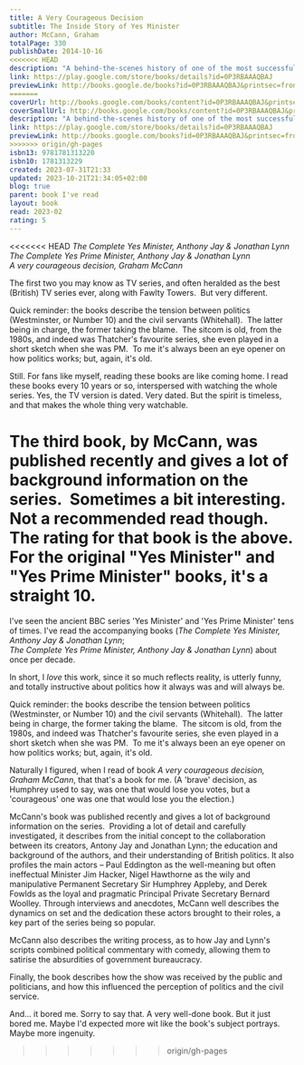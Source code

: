 ```yaml
---  
title: A Very Courageous Decision  
subtitle: The Inside Story of Yes Minister  
author: McCann, Graham  
totalPage: 330  
publishDate: 2014-10-16  
<<<<<<< HEAD
description: "A behind-the-scenes history of one of the most successful and admired British sitcoms of the 1980s. In 1977 the BBC commissioned a new satirical sitcom set in Whitehall. Production of its first series was stalled, however, by the death throes of Jim Callaghan’s Labour government and the ‘Winter of Discontent’; Auntie being unwilling to broadcast such an overtly political comedy until after the general election of 1979. That Yes Minister should have been delayed by the very events that helped bring Margaret Thatcher to power is, perhaps, fitting. Over three series from 1980—and two more as Yes, Prime Minister until 1988—the show mercilessly lampooned the vanity, self-interest and incompetence of our so-called public servants, making its hapless minister Jim Hacker and his scheming Permanent Secretary Sir Humphrey two of the most memorable characters British comedy has ever produced. The new prime minister professed it her favourite television programme—a ‘textbook’ on the State in inaction—and millions of British viewers agreed. In the years since Yes Minister has become a national treasure: Sir Humphrey’s slippery circumlocutions have entered the lexicon, regularly quoted by political commentators, and the series’ cynical vision of government seems as credible now as it did thirty years ago. Much of this success can be credited to its writers, Antony Jay and Jonathan Lynn, who drew on their contacts in Westminster to rework genuine political folly as situation comedy. Storylines that seemed absurd to the public were often rooted in actual events—so much so that they occasionally attracted the scrutiny of Whitehall mandarins. In A Very Courageous Decision acclaimed entertainment historian Graham McCann goes in search of the real political fiascos that inspired Yes Minister. Drawing on fresh interviews with cast, crew, politicians and admirers, he reveals how a subversive satire captured the mood of its time to become one of the most cherished sitcoms of Thatcher’s Britain."  
link: https://play.google.com/store/books/details?id=0P3RBAAAQBAJ  
previewLink: http://books.google.de/books?id=0P3RBAAAQBAJ&printsec=frontcover&dq=Graham+McCann,+A+very+courageous+decision&hl=&as_pt=BOOKS&cd=1&source=gbs_api  
=======
coverUrl: http://books.google.com/books/content?id=0P3RBAAAQBAJ&printsec=frontcover&img=1&zoom=1&edge=curl&source=gbs_api  
coverSmallUrl: http://books.google.com/books/content?id=0P3RBAAAQBAJ&printsec=frontcover&img=1&zoom=5&edge=curl&source=gbs_api  
description: "A behind-the-scenes history of one of the most successful and admired British sitcoms of the 1980s. In 1977 the BBC commissioned a new satirical sitcom set in Whitehall. Production of its first series was stalled, however, by the death throes of Jim Callaghan’s Labour government and the ‘Winter of Discontent’; Auntie being unwilling to broadcast such an overtly political comedy until after the general election of 1979. That Yes Minister should have been delayed by the very events that helped bring Margaret Thatcher to power is, perhaps, fitting. Over three series from 1980—and two more as Yes, Prime Minister until 1988—the show mercilessly lampooned the vanity, self-interest and incompetence of our so-called public servants, making its hapless minister Jim Hacker and his scheming Permanent Secretary Sir Humphrey two of the most memorable characters British comedy has ever produced. The new prime minister professed it her favourite television programme—a ‘textbook’ on the State in inaction—and millions of British viewers agreed. In the years since Yes Minister has become a national treasure: Sir Humphrey’s slippery circumlocutions have entered the lexicon, regularly quoted by political commentators, and the series’ cynical vision of government seems as credible now as it did thirty years ago. Much of this success can be credited to its writers, Antony Jay and Jonathan Lynn, who drew on their contacts in Westminster to rework genuine political folly as situation comedy. Storylines that seemed absurd to the public were often rooted in actual events—so much so that they occasionally attracted the scrutiny of Whitehall mandarins. In A Very Courageous Decision acclaimed entertainment historian Graham McCann goes in search of the real political fiascos that inspired Yes Minister. Drawing on fresh interviews with cast, crew, politicians and admirers, he reveals how a subversive satire captured the mood of its time to become one of the most cherished sitcoms of Thatcher’s Britain."  
link: https://play.google.com/store/books/details?id=0P3RBAAAQBAJ  
previewLink: http://books.google.com/books?id=0P3RBAAAQBAJ&printsec=frontcover&dq=Graham+McCann,+A+very+courageous+decision&hl=&as_pt=BOOKS&cd=1&source=gbs_api  
>>>>>>> origin/gh-pages
isbn13: 9781781313220  
isbn10: 1781313229  
created: 2023-07-31T21:33  
updated: 2023-10-21T21:34:05+02:00  
blog: true  
parent: book I've read  
layout: book  
read: 2023-02  
rating: 5  
---  
```

  
<<<<<<< HEAD
_The Complete Yes Minister, Anthony Jay & Jonathan Lynn_  
_The Complete Yes Prime Minister, Anthony Jay & Jonathan Lynn_  
_A very courageous decision, Graham McCann_  
  
The first two you may know as TV series, and often heralded as the best (British) TV series ever, along with Fawlty Towers.  But very different.  
  
Quick reminder: the books describe the tension between politics (Westminster, or Number 10) and the civil servants (Whitehall).  The latter being in charge, the former taking the blame.  The sitcom is old, from the 1980s, and indeed was Thatcher's favourite series, she even played in a short sketch when she was PM.  To me it's always been an eye opener on how politics works; but, again, it's old.  
  
Still. For fans like myself, reading these books are like coming home.  I read these books every 10 years or so, interspersed with watching the whole series.  Yes, the TV version is dated. Very dated. But the spirit is timeless, and that makes the whole thing very watchable.  
  
The third book, by McCann, was published recently and gives a lot of background information on the series.  Sometimes a bit interesting.  Not a recommended read though. The rating for that book is the above. For the original "Yes Minister" and "Yes Prime Minister" books, it's a straight 10.
=======
I've seen the ancient BBC series 'Yes Minister' and 'Yes Prime Minister' tens of times.  I've read the accompanying books (_The Complete Yes Minister, Anthony Jay & Jonathan Lynn_;  
_The Complete Yes Prime Minister, Anthony Jay & Jonathan Lynn_) about once per decade.  
  
In short, I _love_ this work, since it so much reflects reality, is utterly funny, and totally instructive about politics how it always was and will always be.  
  
Quick reminder: the books describe the tension between politics (Westminster, or Number 10) and the civil servants (Whitehall).  The latter being in charge, the former taking the blame.  The sitcom is old, from the 1980s, and indeed was Thatcher's favourite series, she even played in a short sketch when she was PM.  To me it's always been an eye opener on how politics works; but, again, it's old.  
  
Naturally I figured, when I read of book _A very courageous decision, Graham McCann_, that that's a book for me.  (A 'brave' decision, as Humphrey used to say, was one that would lose you votes, but a 'courageous' one was one that would lose you the election.)  
  
McCann's book was published recently and gives a lot of background information on the series.  Providing a lot of detail and carefully investigated, it describes from the initial concept to the collaboration between its creators, Antony Jay and Jonathan Lynn; the education and background of the authors, and their understanding of British politics.  It also profiles the main actors – Paul Eddington as the well-meaning but often ineffectual Minister Jim Hacker, Nigel Hawthorne as the wily and manipulative Permanent Secretary Sir Humphrey Appleby, and Derek Fowlds as the loyal and pragmatic Principal Private Secretary Bernard Woolley. Through interviews and anecdotes, McCann well describes the dynamics on set and the dedication these actors brought to their roles, a key part of the series being so popular.  
  
McCann also describes the writing process, as to how Jay and Lynn's scripts combined political commentary with comedy, allowing them to satirise the absurdities of government bureaucracy.   
  
Finally, the book describes how the show was received by the public and politicians, and how this influenced the perception of politics and the civil service.   
  
And... it bored me.  Sorry to say that.  A very well-done book.  But it just bored me.  Maybe I'd expected more wit like the book's subject portrays.  Maybe more ingenuity.   
>>>>>>> origin/gh-pages
